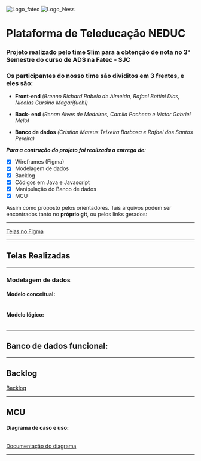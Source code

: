 ![Logo_fatec](https://fatecsjc-prd.azurewebsites.net/images/logo/fatecsjc_400x192.png) ![Logo_Ness](https://media-exp1.licdn.com/dms/image/C4D0BAQHQawKedR0znA/company-logo_200_200/0/1585075325806?e=2159024400&v=beta&t=CWVL261R-J4ILmFV_75Q5yxJSoG7fiBgk7jhmcBciII)
# Plataforma de Teleducação NEDUC

### Projeto realizado pelo time Slim para a obtenção de nota no 3° Semestre do curso de ADS na Fatec - SJC

### Os participantes do nosso time são dividitos em 3 frentes, e eles são:

- **Front-end** *(Brenno Richard Rabelo de Almeida, Rafael Bettini Dias, Nicolas Cursino Magarifuchi)*

- **Back- end** *(Renan Alves de Medeiros, Camila Pacheco e Victor Gabriel Melo)*

- **Banco de dados** *(Cristian Mateus Teixeira Barbosa e Rafael dos Santos Pereira)*

**_Para a contrução do projeto foi realizada a entrega de:_**

- [x] Wireframes (Figma)
- [x] Modelagem de dados
- [x] Backlog
- [X] Códigos em Java e Javascript
- [X] Manipulação do Banco de dados
- [X] MCU

Assim como proposto pelos orientadores. Tais arquivos podem ser encontrados tanto no **próprio git**, ou pelos links gerados:

--------------------------------------------------------------------------------------------------------------------
[Telas no Figma]()

--------------------------------------------------------------------------------------------------------------------

## Telas Realizadas
--------------------------------------------------------------------------------------------------------------------

### Modelagem de dados

#### Modelo conceitual:

![]()

#### Modelo lógico:

![]()

--------------------------------------------------------------------------------------------------------------------

## Banco de dados funcional:

--------------------------------------------------------------------------------------------------------------------
## Backlog

[Backlog](https://github.com/DevSlim001/PI_2020.2/blob/Sprint0/Product%20Backlog.pdf)

--------------------------------------------------------------------------------------------------------------------

## MCU

#### Diagrama de caso e uso:

![]()

[Documentação do diagrama]()

--------------------------------------------------------------------------------------------------------------------


